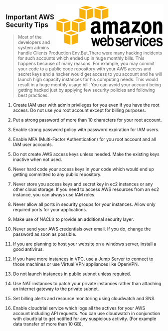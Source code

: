 <img src="icon/safety.png" align="right" />


## Important AWS Security Tips
> Most of the developers and system admins handle Clients Production Env.But,There were many hacking incidents for such accounts which ended up in huge monthly bills. This happens because of many reasons. For example, you may commit your code to a public code repository with your AWS access and secret keys and a hacker would get access to you account and he will launch high capacity instances for his computing needs. This would result in a huge monthly usage bill. You can avoid your account being getting hacked just by applying few security policies and following best practices. 
1. Create IAM user with admin privileges for you even if you have the root access. Do not use you root account except for billing purposes.

2. Put a strong password of more than 10 characters for your root account.

2. Enable strong password policy with password expiration for IAM users.

3. Enable MFA (Multi-Factor Authentication) for you root account and all IAM user accounts.

4. Do not create AWS access keys unless needed. Make the existing keys inactive when not used.

5. Never hard code your access keys in your code which would end up getting committed to any public repository.

6. Never store you access keys and secret key in ec2 instances or any other cloud storage. If you need to access AWS resources from an ec2 instance, you can always use IAM roles.

7. Never allow all ports in security groups for your instances. Allow only required ports for your applications.

8. Make use of NACL’s to provide an additional security layer.

9. Never send your AWS credentials over email. If you do, change the password as soon as possible.

10. If you are planning to host your website on a windows server, install a good antivirus.

11. If you have more instances in VPC, use a Jump Server to connect to those machines or use Virtual VPN appliances like OpenVPN.

12. Do not launch instances in public subnet unless required.

13. Use NAT instances to patch your private instances rather than attaching an internet gateway to the private subnet.

15. Set billing alerts and resource monitoring using cloudwatch and SNS.

16. Enable cloudtrial service  which logs all the actives for your AWS account including API requests. You can use cloudwatch in conjunction with cloudtrial to get notified for any suspicious activity. (For example data transfer of more than 10 GB).

